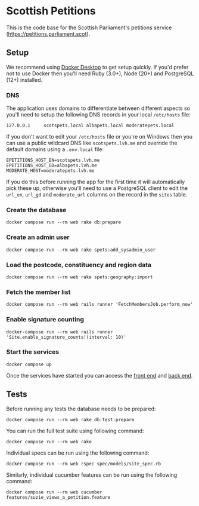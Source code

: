 # Scottish Petitions

This is the code base for the Scottish Parliament's petitions service (https://petitions.parliament.scot).

## Setup

We recommend using [Docker Desktop][1] to get setup quickly. If you'd prefer not to use Docker then you'll need Ruby (3.0+), Node (20+) and PostgreSQL (12+) installed.

### DNS

The application uses domains to differentiate between different aspects so you'll need to setup the following DNS records in your local `/etc/hosts` file:

```
127.0.0.1     scotspets.local albapets.local moderatepets.local
```

If you don't want to edit your `/etc/hosts` file or you're on Windows then you can use a public wildcard DNS like `scotspets.lvh.me` and override the default domains using a `.env.local` file:

```
EPETITIONS_HOST_EN=scotspets.lvh.me
EPETITIONS_HOST_GD=albapets.lvh.me
MODERATE_HOST=moderatepets.lvh.me
```

If you do this before running the app for the first time it will automatically pick these up, otherwise you'll need to use a PostgreSQL client to edit the `url_en`, `url_gd` and `moderate_url` columns on the record in the `sites` table.

### Create the database

```
docker compose run --rm web rake db:prepare
```

### Create an admin user

```
docker compose run --rm web rake spets:add_sysadmin_user
```

### Load the postcode, constituency and region data

```
docker compose run --rm web rake spets:geography:import
```

### Fetch the member list

```
docker compose run --rm web rails runner 'FetchMembersJob.perform_now'
```

### Enable signature counting

```
docker-compose run --rm web rails runner 'Site.enable_signature_counts!(interval: 10)'
```

### Start the services

```
docker compose up
```

Once the services have started you can access the [front end][2] and [back end][3].

## Tests

Before running any tests the database needs to be prepared:

```
docker compose run --rm web rake db:test:prepare
```

You can run the full test suite using following command:

```
docker compose run --rm web rake
```

Individual specs can be run using the following command:

```
docker compose run --rm web rspec spec/models/site_spec.rb
```

Similarly, individual cucumber features can be run using the following command:

```
docker compose run --rm web cucumber features/suzie_views_a_petition.feature
```

[1]: https://www.docker.com/products/docker-desktop
[2]: http://localhost:3000/
[3]: http://localhost:3000/admin
